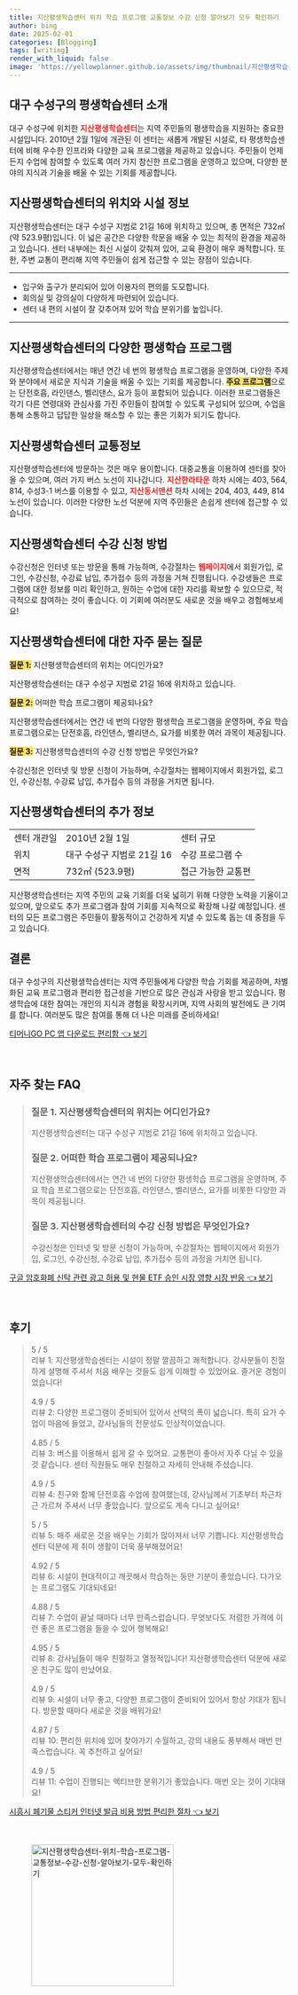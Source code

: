 ```yaml
---
title: 지산평생학습센터 위치 학습 프로그램 교통정보 수강 신청 알아보기 모두 확인하기
author: bing
date: 2025-02-01
categories: [Blogging]
tags: [writing]
render_with_liquid: false
image: 'https://yellowplanner.github.io/assets/img/thumbnail/지산평생학습센터-위치-학습-프로그램-교통정보-수강-신청-알아보기-모두-확인하기.webp'
---
```



<h2 id='평생학습센터_소개'>대구 수성구의 평생학습센터 소개</h2>

<p>대구 수성구에 위치한 <b><span style="color: #ee2323;">지산평생학습센터</span></b>는 지역 주민들의 평생학습을 지원하는 중요한 시설입니다. 2010년 2월 1일에 개관된 이 센터는 새롭게 개발된 시설로, 타 평생학습센터에 비해 우수한 인프라와 다양한 교육 프로그램을 제공하고 있습니다. 주민들이 언제든지 수업에 참여할 수 있도록 여러 가지 참신한 프로그램을 운영하고 있으며, 다양한 분야의 지식과 기술을 배울 수 있는 기회를 제공합니다.</p>

<h2 id='위치와_시설_정보'>지산평생학습센터의 위치와 시설 정보</h2>

<p>지산평생학습센터는 대구 수성구 지범로 21길 16에 위치하고 있으며, 총 면적은 732㎡(약 523.9평)입니다. 이 넓은 공간은 다양한 학문을 배울 수 있는 최적의 환경을 제공하고 있습니다. 센터 내부에는 최신 시설이 갖춰져 있어, 교육 환경이 매우 쾌적합니다. 또한, 주변 교통이 편리해 지역 주민들이 쉽게 접근할 수 있는 장점이 있습니다.</p>

<hr />

<ul>
    <li>입구와 출구가 분리되어 있어 이용자의 편의를 도모합니다.</li>
    <li>회의실 및 강의실이 다양하게 마련되어 있습니다.</li>
    <li>센터 내 편의 시설이 잘 갖추어져 있어 학습 분위기를 높입니다.</li>
</ul>

<hr />

<h2 id='다양한_평생학습_프로그램'>지산평생학습센터의 다양한 평생학습 프로그램</h2>

<p>지산평생학습센터에서는 매년 연간 네 번의 평생학습 프로그램을 운영하며, 다양한 주제와 분야에서 새로운 지식과 기술을 배울 수 있는 기회를 제공합니다. <b><span style="background-color: #ffe066;">주요 프로그램</span></b>으로는 단전호흡, 라인댄스, 벨리댄스, 요가 등이 포함되어 있습니다. 이러한 프로그램들은 각기 다른 연령대와 관심사를 가진 주민들이 참여할 수 있도록 구성되어 있으며, 수업을 통해 소통하고 답답한 일상을 해소할 수 있는 좋은 기회가 되기도 합니다. </p>

<h2 id='교통정보'>지산평생학습센터 교통정보</h2>

<p>지산평생학습센터에 방문하는 것은 매우 용이합니다. 대중교통을 이용하여 센터를 찾아올 수 있으며, 여러 가지 버스 노선이 지나갑니다. <b><span style="color: #ee2323;">지산한라타운</span></b> 하차 시에는 403, 564, 814, 수성3-1 버스를 이용할 수 있고, <b><span style="color: #ee2323;">지산동서맨션</span></b> 하차 시에는 204, 403, 449, 814 노선이 있습니다. 이러한 다양한 노선 덕분에 지역 주민들은 손쉽게 센터에 접근할 수 있습니다.</p>

<h2 id='수강신청_방법'>지산평생학습센터 수강 신청 방법</h2>

<p>수강신청은 인터넷 또는 방문을 통해 가능하며, 수강절차는 <b><span style="color: #ee2323;">웹페이지</span></b>에서 회원가입, 로그인, 수강신청, 수강료 납입, 추가접수 등의 과정을 거쳐 진행됩니다. 수강생들은 프로그램에 대한 정보를 미리 확인하고, 원하는 수업에 대한 자리를 확보할 수 있으므로, 적극적으로 참여하는 것이 좋습니다. 이 기회에 여러분도 새로운 것을 배우고 경험해보세요!</p>

<h2 id='자주_묻는_질문'>지산평생학습센터에 대한 자주 묻는 질문</h2>

<p><b><span style="background-color: #ffe066;">질문 1:</span></b> 지산평생학습센터의 위치는 어디인가요?</p>

<p>지산평생학습센터는 대구 수성구 지범로 21길 16에 위치하고 있습니다.</p>

<p><b><span style="background-color: #ffe066;">질문 2:</span></b> 어떠한 학습 프로그램이 제공되나요?</p>

<p>지산평생학습센터에서는 연간 네 번의 다양한 평생학습 프로그램을 운영하며, 주요 학습 프로그램으로는 단전호흡, 라인댄스, 벨리댄스, 요가를 비롯한 여러 과목이 제공됩니다.</p>

<p><b><span style="background-color: #ffe066;">질문 3:</span></b> 지산평생학습센터의 수강 신청 방법은 무엇인가요?</p>

<p>수강신청은 인터넷 및 방문 신청이 가능하며, 수강절차는 웹페이지에서 회원가입, 로그인, 수강신청, 수강료 납입, 추가접수 등의 과정을 거치면 됩니다.</p>

<h2 id='추가정보'>지산평생학습센터의 추가 정보</h2>

<table>
    <tr>
        <td>센터 개관일</td>
        <td>2010년 2월 1일</td>
        <td>센터 규모</td>
    </tr>
    <tr>
        <td>위치</td>
        <td>대구 수성구 지범로 21길 16</td>
        <td>수강 프로그램 수</td>
    </tr>
    <tr>
        <td>면적</td>
        <td>732㎡ (523.9평)</td>
        <td>접근 가능한 교통편</td>
    </tr>
</table>

<p>지산평생학습센터는 지역 주민의 교육 기회를 더욱 넓히기 위해 다양한 노력을 기울이고 있으며, 앞으로도 추가 프로그램과 참여 기회를 지속적으로 확장해 나갈 예정입니다. 센터의 모든 프로그램은 주민들이 활동적이고 건강하게 지낼 수 있도록 돕는 데 중점을 두고 있습니다.</p>

<h2 id='결론'>결론</h2>

<p>대구 수성구의 지산평생학습센터는 지역 주민들에게 다양한 학습 기회를 제공하며, 차별화된 교육 프로그램과 편리한 접근성을 기반으로 많은 관심과 사랑을 받고 있습니다. 평생학습에 대한 참여는 개인의 지식과 경험을 확장시키며, 지역 사회의 발전에도 큰 기여를 합니다. 여러분도 많은 참여를 통해 더 나은 미래를 준비하세요!</p>


<p><a class="click-button" title="티머니GO PC 앱 다운로드 편리함" href="https://yellowplanner.github.io/posts/%ED%8B%B0%EB%A8%B8%EB%8B%88GO-PC-%EC%95%B1-%EB%8B%A4%EC%9A%B4%EB%A1%9C%EB%93%9C-%ED%8E%B8%EB%A6%AC%ED%95%A8/" rel="dofollow">티머니GO PC 앱 다운로드 편리함 👈 보기</a></p><br>
<h2 id='자주_찾는_FAQ'>자주 찾는 FAQ</h2>
<div itemscope="" itemtype="https://schema.org/FAQPage"> 
<blockquote> 
<div itemscope="" itemprop="mainEntity" itemtype="https://schema.org/Question"> 
<h3 itemprop="name">질문 1. 지산평생학습센터의 위치는 어디인가요?</h3> 
<div itemscope="" itemprop="acceptedAnswer" itemtype="https://schema.org/Answer"> 
<span itemprop="text"> 
<p>지산평생학습센터는 대구 수성구 지범로 21길 16에 위치하고 있습니다.</p> 
</span> 
</div> 
</div> 

<div itemscope="" itemprop="mainEntity" itemtype="https://schema.org/Question"> 
<h3 itemprop="name">질문 2. 어떠한 학습 프로그램이 제공되나요?</h3> 
<div itemscope="" itemprop="acceptedAnswer" itemtype="https://schema.org/Answer"> 
<span itemprop="text"> 
<p>지산평생학습센터에서는 연간 네 번의 다양한 평생학습 프로그램을 운영하며, 주요 학습 프로그램으로는 단전호흡, 라인댄스, 벨리댄스, 요가를 비롯한 다양한 과목이 제공됩니다.</p> 
</span> 
</div> 
</div> 

<div itemscope="" itemprop="mainEntity" itemtype="https://schema.org/Question"> 
<h3 itemprop="name">질문 3. 지산평생학습센터의 수강 신청 방법은 무엇인가요?</h3> 
<div itemscope="" itemprop="acceptedAnswer" itemtype="https://schema.org/Answer"> 
<span itemprop="text"> 
<p>수강신청은 인터넷 및 방문 신청이 가능하며, 수강절차는 웹페이지에서 회원가입, 로그인, 수강신청, 수강료 납입, 추가접수 등의 과정을 거치면 됩니다.</p> 
</span> 
</div> 
</div> 

</blockquote> 
</div>
<p><a class="click-button" title="구글 암호화폐 신탁 관련 광고 허용 및 현물 ETF 승인 시장 영향 시장 반응" href="https://yellowplanner.github.io/posts/%EA%B5%AC%EA%B8%80-%EC%95%94%ED%98%B8%ED%99%94%ED%8F%90-%EC%8B%A0%ED%83%81-%EA%B4%80%EB%A0%A8-%EA%B4%91%EA%B3%A0-%ED%97%88%EC%9A%A9-%EB%B0%8F-%ED%98%84%EB%AC%BC-ETF-%EC%8A%B9%EC%9D%B8-%EC%8B%9C%EC%9E%A5-%EC%98%81%ED%96%A5-%EC%8B%9C%EC%9E%A5-%EB%B0%98%EC%9D%91/" rel="dofollow">구글 암호화폐 신탁 관련 광고 허용 및 현물 ETF 승인 시장 영향 시장 반응 👈 보기</a></p><br>
<h2 id='후기'>후기</h2>
<div itemscope itemtype="https://schema.org/Product">
  <blockquote>
  <div itemprop="review" itemscope itemtype="https://schema.org/Review">
      <div itemprop="reviewRating" itemscope itemtype="https://schema.org/Rating"> <span itemprop="ratingValue">5</span> / <span itemprop="bestRating">5</span> </div>
      <span itemprop="reviewBody">리뷰 1: 지산평생학습센터는 시설이 정말 깔끔하고 쾌적합니다. 강사분들이 친절하게 설명해 주셔서 처음 배우는 것들도 쉽게 이해할 수 있었어요. 즐거운 경험이었습니다!</span>
  </div>
  <br>
  <div itemprop="review" itemscope itemtype="https://schema.org/Review">
      <div itemprop="reviewRating" itemscope itemtype="https://schema.org/Rating"> <span itemprop="ratingValue">4.9</span> / <span itemprop="bestRating">5</span> </div>
      <span itemprop="reviewBody">리뷰 2: 다양한 프로그램이 준비되어 있어서 선택의 폭이 넓습니다. 특히 요가 수업이 마음에 들었고, 강사님들의 전문성도 인상적이었습니다.</span>
  </div>
  <br>
  <div itemprop="review" itemscope itemtype="https://schema.org/Review">
      <div itemprop="reviewRating" itemscope itemtype="https://schema.org/Rating"> <span itemprop="ratingValue">4.85</span> / <span itemprop="bestRating">5</span> </div>
      <span itemprop="reviewBody">리뷰 3: 버스를 이용해서 쉽게 갈 수 있어요. 교통편이 좋아서 자주 다닐 수 있을 것 같습니다. 센터 직원들도 매우 친절하고 자세히 안내해 주셨습니다.</span>
  </div>
  <br>
  <div itemprop="review" itemscope itemtype="https://schema.org/Review">
      <div itemprop="reviewRating" itemscope itemtype="https://schema.org/Rating"> <span itemprop="ratingValue">4.9</span> / <span itemprop="bestRating">5</span> </div>
      <span itemprop="reviewBody">리뷰 4: 친구와 함께 단전호흡 수업에 참여했는데, 강사님께서 기초부터 차근차근 가르쳐 주셔서 너무 좋았습니다. 앞으로도 계속 다니고 싶어요!</span>
  </div>
  <br>
  <div itemprop="review" itemscope itemtype="https://schema.org/Review">
      <div itemprop="reviewRating" itemscope itemtype="https://schema.org/Rating"> <span itemprop="ratingValue">5</span> / <span itemprop="bestRating">5</span> </div>
      <span itemprop="reviewBody">리뷰 5: 매주 새로운 것을 배우는 기회가 많아져서 너무 기쁩니다. 지산평생학습센터 덕분에 제 취미 생활이 더욱 풍부해졌어요!</span>
  </div>
  <br>
  <div itemprop="review" itemscope itemtype="https://schema.org/Review">
      <div itemprop="reviewRating" itemscope itemtype="https://schema.org/Rating"> <span itemprop="ratingValue">4.92</span> / <span itemprop="bestRating">5</span> </div>
      <span itemprop="reviewBody">리뷰 6: 시설이 현대적이고 깨끗해서 학습하는 동안 기분이 좋았습니다. 다가오는 프로그램도 기대되네요!</span>
  </div>
  <br>
  <div itemprop="review" itemscope itemtype="https://schema.org/Review">
      <div itemprop="reviewRating" itemscope itemtype="https://schema.org/Rating"> <span itemprop="ratingValue">4.88</span> / <span itemprop="bestRating">5</span> </div>
      <span itemprop="reviewBody">리뷰 7: 수업이 끝날 때마다 너무 만족스럽습니다. 무엇보다도 저렴한 가격에 이런 좋은 프로그램을 들을 수 있어 행복해요!</span>
  </div>
  <br>
  <div itemprop="review" itemscope itemtype="https://schema.org/Review">
      <div itemprop="reviewRating" itemscope itemtype="https://schema.org/Rating"> <span itemprop="ratingValue">4.95</span> / <span itemprop="bestRating">5</span> </div>
      <span itemprop="reviewBody">리뷰 8: 강사님들이 매우 친절하고 열정적입니다! 지산평생학습센터 덕분에 새로운 친구도 많이 만났어요.</span>
  </div>
  <br>
  <div itemprop="review" itemscope itemtype="https://schema.org/Review">
      <div itemprop="reviewRating" itemscope itemtype="https://schema.org/Rating"> <span itemprop="ratingValue">4.9</span> / <span itemprop="bestRating">5</span> </div>
      <span itemprop="reviewBody">리뷰 9: 시설이 너무 좋고, 다양한 프로그램이 준비되어 있어서 항상 기대가 됩니다. 방문할 때마다 새로운 것을 배워가요!</span>
  </div>
  <br>
  <div itemprop="review" itemscope itemtype="https://schema.org/Review">
      <div itemprop="reviewRating" itemscope itemtype="https://schema.org/Rating"> <span itemprop="ratingValue">4.87</span> / <span itemprop="bestRating">5</span> </div>
      <span itemprop="reviewBody">리뷰 10: 편리한 위치에 있어 찾아가기 수월하고, 강의 내용도 풍부해서 매번 만족스럽습니다. 꼭 추천하고 싶어요!</span>
  </div>
  <br>
  <div itemprop="review" itemscope itemtype="https://schema.org/Review">
      <div itemprop="reviewRating" itemscope itemtype="https://schema.org/Rating"> <span itemprop="ratingValue">4.9</span> / <span itemprop="bestRating">5</span> </div>
      <span itemprop="reviewBody">리뷰 11: 수업이 진행되는 액티브한 분위기가 좋았습니다. 매번 오는 것이 기대돼요!</span>
  </div>
  </blockquote>
</div>
<p><a class="click-button" title="시흥시 폐기물 스티커 인터넷 발급 비용 방법 편리한 절차" href="https://yellowplanner.github.io/posts/%EC%8B%9C%ED%9D%A5%EC%8B%9C-%ED%8F%90%EA%B8%B0%EB%AC%BC-%EC%8A%A4%ED%8B%B0%EC%BB%A4-%EC%9D%B8%ED%84%B0%EB%84%B7-%EB%B0%9C%EA%B8%89-%EB%B9%84%EC%9A%A9-%EB%B0%A9%EB%B2%95-%ED%8E%B8%EB%A6%AC%ED%95%9C-%EC%A0%88%EC%B0%A8/" rel="dofollow">시흥시 폐기물 스티커 인터넷 발급 비용 방법 편리한 절차 👈 보기</a></p><br>
<figure class="image"><img src="https://yellowplanner.github.io/assets/img/thumbnail/지산평생학습센터-위치-학습-프로그램-교통정보-수강-신청-알아보기-모두-확인하기.webp" alt="지산평생학습센터-위치-학습-프로그램-교통정보-수강-신청-알아보기-모두-확인하기" width="256" height="256"></figure>